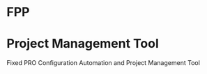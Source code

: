 # FPP

Project Management Tool
=======
Fixed PRO Configuration Automation and Project Management Tool


